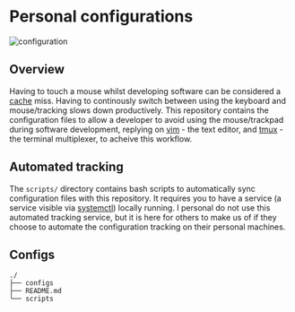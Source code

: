 # Personal configurations 
![](img/config.jpg "configuration")
## Overview 
Having to touch a mouse whilst developing software can be considered a [cache](https://en.wikipedia.org/wiki/Cache_(computing)) miss. Having to continously switch between using the keyboard and mouse/tracking slows down productively. This repository contains the configuration files to allow a developer to avoid using the mouse/trackpad during software development, replying on [vim](https://en.wikipedia.org/wiki/Vim_(text_editor)) - the text editor, and [tmux](https://en.wikipedia.org/wiki/Tmux) - the terminal multiplexer, to acheive this workflow.  

## Automated tracking 
The `scripts/` directory contains bash scripts to automatically sync configuration files with this repository. It requires you to have a service (a service visible via [systemctl](https://en.wikipedia.org/wiki/Systemd)) locally running. I personal do not use this automated tracking service, but it is here for others to make us of if they choose to automate the configuration tracking on their personal machines. 

## Configs 

```
./
├── configs
├── README.md
└── scripts
```







